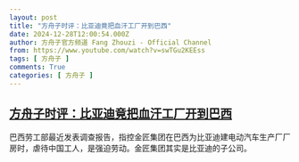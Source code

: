 ```yaml
---
layout: post
title: "方舟子时评：比亚迪竟把血汗工厂开到巴西"
date: 2024-12-28T12:00:54.000Z
author: 方舟子官方频道 Fang Zhouzi - Official Channel
from: https://www.youtube.com/watch?v=swTGu2KEEss
tags: [ 方舟子 ]
comments: True
categories: [ 方舟子 ]
---
```

<!--1735387254000-->
[方舟子时评：比亚迪竟把血汗工厂开到巴西](https://www.youtube.com/watch?v=swTGu2KEEss)
------

<div>
巴西劳工部最近发表调查报告，指控金匠集团在巴西为比亚迪建电动汽车生产厂厂房时，虐待中国工人，是强迫劳动。金匠集团其实是比亚迪的子公司。
</div>
